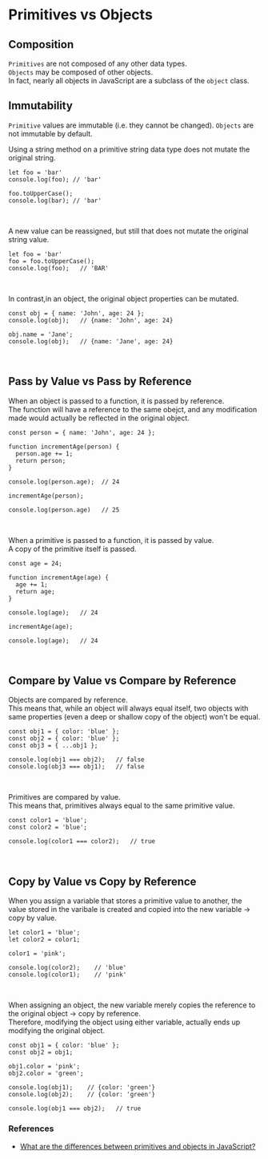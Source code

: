 # Primitives vs Objects

## Composition
`Primitives` are not composed of any other data types.  
`Objects` may be composed of other objects.  
In fact, nearly all objects in JavaScript are a subclass of the `object` class. 
<br/>

## Immutability
`Primitive` values are immutable (i.e. they cannot be changed). 
`Objects` are not immutable by default.  

Using a string method on a primitive string data type does not mutate the original string.  
```JS
let foo = 'bar'
console.log(foo); // 'bar'

foo.toUpperCase();
console.log(bar); // 'bar'
```
<br/>

A new value can be reassigned, but still that does not mutate the original string value.  
```JS
let foo = 'bar'
foo = foo.toUpperCase();
console.log(foo);   // 'BAR'
```
<br/>

In contrast,in an object, the original object properties can be mutated.  
```JS
const obj = { name: 'John', age: 24 };
console.log(obj);   // {name: 'John', age: 24}

obj.name = 'Jane';
console.log(obj);   // {name: 'Jane', age: 24}
```
<br/>

## Pass by Value vs Pass by Reference
When an object is passed to a function, it is passed by reference.  
The function will have a reference to the same obejct, and any modification made would actually be reflected in the original object.  
```JS
const person = { name: 'John', age: 24 };

function incrementAge(person) {
  person.age += 1;
  return person;
}

console.log(person.age);  // 24

incrementAge(person);

console.log(person.age)   // 25
```
<br/>

When a primitive is passed to a function, it is passed by value.  
A copy of the primitive itself is passed.  
```JS
const age = 24;

function incrementAge(age) {
  age += 1;
  return age;
}

console.log(age);   // 24

incrementAge(age);

console.log(age);   // 24
```
<br/>

## Compare by Value vs Compare by Reference
Objects are compared by reference.  
This means that, while an object will always equal itself, two objects with same properties (even a deep or shallow copy of the object) won't be equal.  
```JS
const obj1 = { color: 'blue' };
const obj2 = { color: 'blue' };
const obj3 = { ...obj1 };

console.log(obj1 === obj2);   // false
console.log(obj3 === obj1);   // false
```
<br/>

Primitives are compared by value.  
This means that, primitives always equal to the same primitive value.  
```JS
const color1 = 'blue';
const color2 = 'blue';

console.log(color1 === color2);   // true
```
<br/>

## Copy by Value vs Copy by Reference
When you assign a variable that stores a primitive value to another, the value stored in the varibale is created and copied into the new variable &rarr; copy by value.  
```JS
let color1 = 'blue';
let color2 = color1; 

color1 = 'pink';

console.log(color2);    // 'blue'
console.log(color1);    // 'pink'
```
<br/>

When assigning an object, the new variable merely copies the reference to the original object &rarr; copy by reference.  
Therefore, modifying the object using either variable, actually ends up modifying the original object.  
```JS
const obj1 = { color: 'blue' };
const obj2 = obj1;

obj1.color = 'pink';
obj2.color = 'green';

console.log(obj1);    // {color: 'green'}
console.log(obj2);    // {color: 'green'}

console.log(obj1 === obj2);   // true
```



### References
- [What are the differences between primitives and objects in JavaScript?](https://www.designcise.com/web/tutorial/what-are-the-differences-between-primitives-and-objects-in-javascript)
